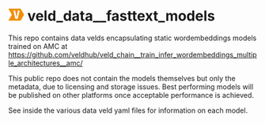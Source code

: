 # ![veld chain](https://raw.githubusercontent.com/veldhub/.github/refs/heads/main/images/symbol_V_letter.png) veld_data__fasttext_models

This repo contains data velds encapsulating static wordembeddings models trained on AMC at 
https://github.com/veldhub/veld_chain__train_infer_wordembeddings_multiple_architectures__amc/

This public repo does not contain the models themselves but only the metadata, due to licensing and
storage issues. Best performing models will be published on other platforms once acceptable
performance is achieved.

See inside the various data veld yaml files for information on each model.

